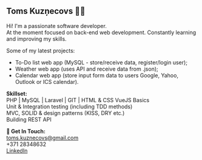## Toms Kuzņecovs 🧑‍💻
Hi! I'm a passionate software developer.    
At the moment focused on back-end web development. Constantly learning and improving my skills.


Some of my latest projects:
- To-Do list web app (MySQL - store/receive data, register/login user);
- Weather web app (uses API and receive data from .json);
- Calendar web app (store input form data to users Google, Yahoo, Outlook or ICS calendar).

**Skillset:**  
PHP | MySQL | Laravel | GIT | HTML & CSS VueJS Basics  
Unit & Integration testing (including TDD methods)  
MVC, SOLID & design patterns (KISS, DRY etc.)   
Building REST API  


**📱 Get In Touch:**  
toms.kuznecovs@gmail.com   
+371 28348632  
[LinkedIn](https://www.linkedin.com/in/toms-kuznecovs/ "LinkedIn")  

<!---
kuztom/kuztom is a ✨ special ✨ repository because its `README.md` (this file) appears on your GitHub profile.
You can click the Preview link to take a look at your changes.
--->
